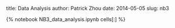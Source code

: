 title: Data Analysis 
author: Patrick Zhou 
date: 2014-05-05
slug: nb3 

{% notebook NB3_data_analysis.ipynb cells[:] %}

